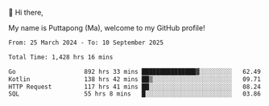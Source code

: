 👋 Hi there,

My name is Puttapong (Ma), welcome to my GitHub profile!

<!--START_SECTION:waka-->

```txt
From: 25 March 2024 - To: 10 September 2025

Total Time: 1,428 hrs 16 mins

Go                   892 hrs 33 mins ███████████████▓░░░░░░░░░   62.49 %
Kotlin               138 hrs 42 mins ██▒░░░░░░░░░░░░░░░░░░░░░░   09.71 %
HTTP Request         117 hrs 41 mins ██░░░░░░░░░░░░░░░░░░░░░░░   08.24 %
SQL                  55 hrs 8 mins   █░░░░░░░░░░░░░░░░░░░░░░░░   03.86 %
```

<!--END_SECTION:waka-->
